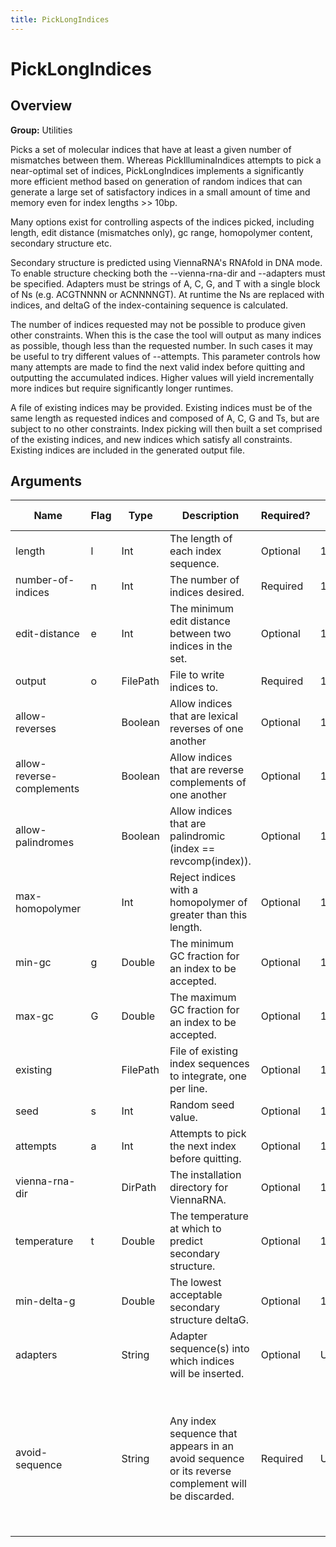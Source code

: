 ```yaml
---
title: PickLongIndices
---
```


# PickLongIndices

## Overview
**Group:** Utilities

Picks a set of molecular indices that have at least a given number of mismatches between
them. Whereas PickIlluminaIndices attempts to pick a near-optimal set of indices,
PickLongIndices implements a significantly more efficient method based on generation of
random indices that can generate a large set of satisfactory indices in a small amount of
time and memory even for index lengths >> 10bp.

Many options exist for controlling aspects of the indices picked, including length, edit
distance (mismatches only), gc range, homopolymer content, secondary structure etc.

Secondary structure is predicted using ViennaRNA's RNAfold in DNA mode. To enable structure
checking both the --vienna-rna-dir and --adapters must be specified.  Adapters must be
strings of A, C, G, and T with a single block of Ns (e.g. ACGTNNNN or ACNNNNGT).  At runtime
the Ns are replaced with indices, and deltaG of the index-containing sequence is calculated.

The number of indices requested may not be possible to produce given other constraints.
When this is the case the tool will output as many indices as possible, though less than
the requested number.  In such cases it may be useful to try different values of --attempts.
This parameter controls how many attempts are made to find the next valid index before
quitting and outputting the accumulated indices.  Higher values will yield incrementally more
indices but require significantly longer runtimes.

A file of existing indices may be provided. Existing indices must be of the same length as
requested indices and composed of A, C, G and Ts, but are subject to no other constraints.
Index picking will then built a set comprised of the existing indices, and new indices which
satisfy all constraints.  Existing indices are included in the generated output file.

## Arguments

|Name|Flag|Type|Description|Required?|Max Values|Default Value(s)|
|----|----|----|-----------|---------|----------|----------------|
|length|l|Int|The length of each index sequence.|Optional|1|8|
|number-of-indices|n|Int|The number of indices desired.|Required|1||
|edit-distance|e|Int|The minimum edit distance between two indices in the set.|Optional|1|3|
|output|o|FilePath|File to write indices to.|Required|1||
|allow-reverses||Boolean|Allow indices that are lexical reverses of one another|Optional|1|false|
|allow-reverse-complements||Boolean|Allow indices that are reverse complements of one another|Optional|1|false|
|allow-palindromes||Boolean|Allow indices that are palindromic (index == revcomp(index)).|Optional|1|false|
|max-homopolymer||Int|Reject indices with a homopolymer of greater than this length.|Optional|1|2|
|min-gc|g|Double|The minimum GC fraction for an index to be accepted.|Optional|1|0.2|
|max-gc|G|Double|The maximum GC fraction for an index to be accepted.|Optional|1|0.8|
|existing||FilePath|File of existing index sequences to integrate, one per line.|Optional|1||
|seed|s|Int|Random seed value.|Optional|1|1|
|attempts|a|Int|Attempts to pick the next index before quitting.|Optional|1|100000|
|vienna-rna-dir||DirPath|The installation directory for ViennaRNA.|Optional|1||
|temperature|t|Double|The temperature at which to predict secondary structure.|Optional|1|25.0|
|min-delta-g||Double|The lowest acceptable secondary structure deltaG.|Optional|1|-10.0|
|adapters||String|Adapter sequence(s) into which indices will be inserted.|Optional|Unlimited||
|avoid-sequence||String|Any index sequence that appears in an avoid sequence or its reverse complement will be discarded.|Required|Unlimited|AATGATACGGCGACCACCGAGATCTACACTCTTTCCCTACACGACGCTCTTCCGATCT, AGATCGGAAGAGCGGTTCAGCAGGAATGCCGAGACCGATCTCGTATGCCGTCTTCTGCTTG, AATGATACGGCGACCACCGAGATCTACACTCTTTCCCTACACGACGCTCTTCCGATCT, AGATCGGAAGAGCACACGTCTGAACTCCAGTCACNNNNNNNNATCTCGTATGCCGTCTTCTGCTTG, AATGATACGGCGACCACCGAGATCTACACTCTTTCCCTACACGACGCTCTTCCGATCT, AGATCGGAAGAGCTCGTATGCCGTCTTCTGCTTG, AATGATACGGCGACCACCGAGATCTACACGCCTCCCTCGCGCCATCAGAGATGTGTATAAGAGACAG, CTGTCTCTTATACACATCTCTGAGCGGGCTGGCAAGGCAGACCGNNNNNNNNATCTCGTATGCCGTCTTCTGCTTG, AATGATACGGCGACCACCGAGATCTACACNNNNNNNNTCGTCGGCAGCGTCAGATGTGTATAAGAGACAG, CTGTCTCTTATACACATCTCCGAGCCCACGAGACNNNNNNNNATCTCGTATGCCGTCTTCTGCTTG, AATGATACGGCGACCACCGAGATCTACACNNNNNNNNACACTCTTTCCCTACACGACGCTCTTCCGATCT, AGATCGGAAGAGCACACGTCTGAACTCCAGTCACNNNNNNNNATCTCGTATGCCGTCTTCTGCTTG|

